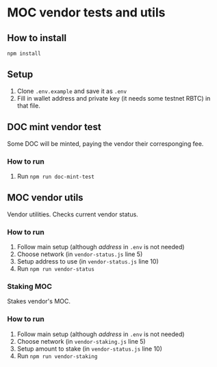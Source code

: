 # MOC vendor tests and utils
## How to install

`npm install`

## Setup

1. Clone `.env.example` and save it as `.env`
2. Fill in wallet address and private key (it needs some testnet RBTC) in that file.

## DOC mint vendor test

Some DOC will be minted, paying the vendor their corresponging fee.

### How to run

1. Run `npm run doc-mint-test`

## MOC vendor utils

Vendor utilities. Checks current vendor status.

### How to run
1. Follow main setup (although _address_ in `.env` is not needed)
2. Choose network (in `vendor-status.js` line 5)
3. Setup address to use (in `vendor-status.js` line 10)
4. Run `npm run vendor-status`

### Staking MOC

Stakes vendor's MOC. 

### How to run
1. Follow main setup (although _address_ in `.env` is not needed)
2. Choose network (in `vendor-staking.js` line 5)
3. Setup amount to stake (in `vendor-status.js` line 10)
4. Run `npm run vendor-staking`

